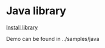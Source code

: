 # Java library

[Install library](https://mvnrepository.com/artifact/com.docxmerge/api/1.0.3)

Demo can be found in ../samples/java